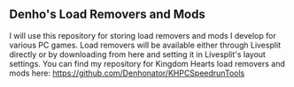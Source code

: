 ## Denho's Load Removers and Mods
I will use this repository for storing load removers and mods I develop for various PC games.
Load removers will be available either through Livesplit directly or by downloading from here and setting it in Livesplit's layout settings.
You can find my repository for Kingdom Hearts load removers and mods here: https://github.com/Denhonator/KHPCSpeedrunTools
